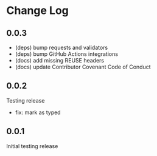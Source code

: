 <!--
SPDX-FileCopyrightText: 2024 Joe Pitt

SPDX-License-Identifier: GPL-3.0-only
-->
# Change Log

## 0.0.3

* (deps) bump requests and validators
* (deps) bump GitHub Actions integrations
* (docs) add missing REUSE headers
* (docs) update Contributor Covenant Code of Conduct

## 0.0.2

Testing release

* fix: mark as typed

## 0.0.1

Initial testing release
